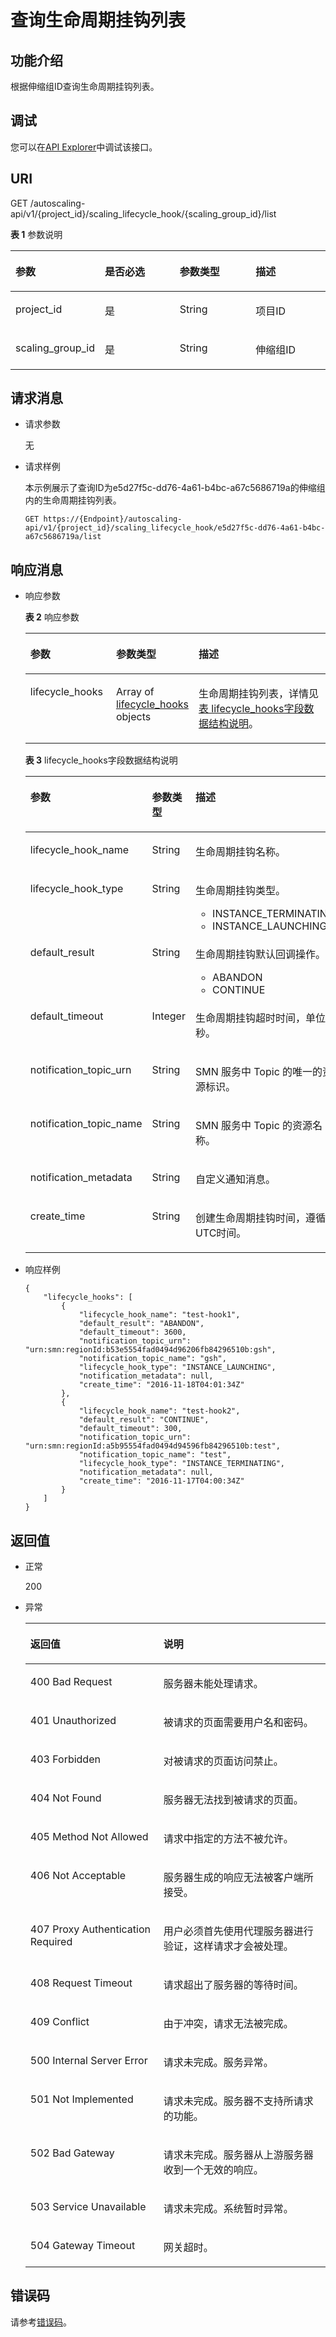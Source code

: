 # 查询生命周期挂钩列表<a name="as_06_0902"></a>

## 功能介绍<a name="section2082935495536"></a>

根据伸缩组ID查询生命周期挂钩列表。

## 调试<a name="section948154693415"></a>

您可以在[API Explorer](https://apiexplorer.developer.huaweicloud.com/apiexplorer/doc?product=AS&api=QueryLifeCycleHookList)中调试该接口。

## URI<a name="section1799627095536"></a>

GET /autoscaling-api/v1/\{project\_id\}/scaling\_lifecycle\_hook/\{scaling\_group\_id\}/list

**表 1**  参数说明

<a name="table331451795536"></a>
<table><thead align="left"><tr id="row3996181195536"><th class="cellrowborder" valign="top" width="25%" id="mcps1.2.5.1.1"><p id="p1568129195536"><a name="p1568129195536"></a><a name="p1568129195536"></a>参数</p>
</th>
<th class="cellrowborder" valign="top" width="25%" id="mcps1.2.5.1.2"><p id="p6222504395536"><a name="p6222504395536"></a><a name="p6222504395536"></a>是否必选</p>
</th>
<th class="cellrowborder" valign="top" width="25%" id="mcps1.2.5.1.3"><p id="p706369995536"><a name="p706369995536"></a><a name="p706369995536"></a>参数类型</p>
</th>
<th class="cellrowborder" valign="top" width="25%" id="mcps1.2.5.1.4"><p id="p3528875695536"><a name="p3528875695536"></a><a name="p3528875695536"></a>描述</p>
</th>
</tr>
</thead>
<tbody><tr id="row3981698995536"><td class="cellrowborder" valign="top" width="25%" headers="mcps1.2.5.1.1 "><p id="p395071195536"><a name="p395071195536"></a><a name="p395071195536"></a>project_id</p>
</td>
<td class="cellrowborder" valign="top" width="25%" headers="mcps1.2.5.1.2 "><p id="p5157220295536"><a name="p5157220295536"></a><a name="p5157220295536"></a>是</p>
</td>
<td class="cellrowborder" valign="top" width="25%" headers="mcps1.2.5.1.3 "><p id="p1659881395536"><a name="p1659881395536"></a><a name="p1659881395536"></a>String</p>
</td>
<td class="cellrowborder" valign="top" width="25%" headers="mcps1.2.5.1.4 "><p id="p36520930"><a name="p36520930"></a><a name="p36520930"></a>项目ID</p>
</td>
</tr>
<tr id="row3571771510329"><td class="cellrowborder" valign="top" width="25%" headers="mcps1.2.5.1.1 "><p id="p745378510329"><a name="p745378510329"></a><a name="p745378510329"></a>scaling_group_id</p>
</td>
<td class="cellrowborder" valign="top" width="25%" headers="mcps1.2.5.1.2 "><p id="p6688574910329"><a name="p6688574910329"></a><a name="p6688574910329"></a>是</p>
</td>
<td class="cellrowborder" valign="top" width="25%" headers="mcps1.2.5.1.3 "><p id="p4903655610329"><a name="p4903655610329"></a><a name="p4903655610329"></a>String</p>
</td>
<td class="cellrowborder" valign="top" width="25%" headers="mcps1.2.5.1.4 "><p id="p1253812010329"><a name="p1253812010329"></a><a name="p1253812010329"></a>伸缩组ID</p>
</td>
</tr>
</tbody>
</table>

## 请求消息<a name="section2093926095536"></a>

-   请求参数

    无

-   请求样例

    本示例展示了查询ID为e5d27f5c-dd76-4a61-b4bc-a67c5686719a的伸缩组内的生命周期挂钩列表。

    ```
    GET https://{Endpoint}/autoscaling-api/v1/{project_id}/scaling_lifecycle_hook/e5d27f5c-dd76-4a61-b4bc-a67c5686719a/list
    ```


## 响应消息<a name="section5819104495536"></a>

-   响应参数

    **表 2**  响应参数

    <a name="table8270376195754"></a>
    <table><thead align="left"><tr id="row56428267195754"><th class="cellrowborder" valign="top" width="28.999999999999996%" id="mcps1.2.4.1.1"><p id="p7286928195754"><a name="p7286928195754"></a><a name="p7286928195754"></a>参数</p>
    </th>
    <th class="cellrowborder" valign="top" width="20%" id="mcps1.2.4.1.2"><p id="p53370281195754"><a name="p53370281195754"></a><a name="p53370281195754"></a>参数类型</p>
    </th>
    <th class="cellrowborder" valign="top" width="51%" id="mcps1.2.4.1.3"><p id="p28025503195754"><a name="p28025503195754"></a><a name="p28025503195754"></a>描述</p>
    </th>
    </tr>
    </thead>
    <tbody><tr id="row55473241195754"><td class="cellrowborder" valign="top" width="28.999999999999996%" headers="mcps1.2.4.1.1 "><p id="p64147519195754"><a name="p64147519195754"></a><a name="p64147519195754"></a>lifecycle_hooks</p>
    </td>
    <td class="cellrowborder" valign="top" width="20%" headers="mcps1.2.4.1.2 "><p id="p28566587195754"><a name="p28566587195754"></a><a name="p28566587195754"></a>Array of <a href="#table5077231195423">lifecycle_hooks</a> objects</p>
    </td>
    <td class="cellrowborder" valign="top" width="51%" headers="mcps1.2.4.1.3 "><p id="p21294152195754"><a name="p21294152195754"></a><a name="p21294152195754"></a>生命周期挂钩列表，详情见<a href="#table5077231195423">表 lifecycle_hooks字段数据结构说明</a>。</p>
    </td>
    </tr>
    </tbody>
    </table>

    **表 3**  lifecycle\_hooks字段数据结构说明

    <a name="table5077231195423"></a>
    <table><thead align="left"><tr id="r07c149f5825841db8ee6d43551c16f38"><th class="cellrowborder" valign="top" width="28.999999999999996%" id="mcps1.2.4.1.1"><p id="a70705712c4644a3f9106ee9e0727ee34"><a name="a70705712c4644a3f9106ee9e0727ee34"></a><a name="a70705712c4644a3f9106ee9e0727ee34"></a>参数</p>
    </th>
    <th class="cellrowborder" valign="top" width="20%" id="mcps1.2.4.1.2"><p id="a51fd48ca8b3d45ed89897d91cb5795f5"><a name="a51fd48ca8b3d45ed89897d91cb5795f5"></a><a name="a51fd48ca8b3d45ed89897d91cb5795f5"></a>参数类型</p>
    </th>
    <th class="cellrowborder" valign="top" width="51%" id="mcps1.2.4.1.3"><p id="a064b0f6ebff44438804af26ff291a167"><a name="a064b0f6ebff44438804af26ff291a167"></a><a name="a064b0f6ebff44438804af26ff291a167"></a>描述</p>
    </th>
    </tr>
    </thead>
    <tbody><tr id="r3844b3b1de59401981cc1e995eaf8b72"><td class="cellrowborder" valign="top" width="28.999999999999996%" headers="mcps1.2.4.1.1 "><p id="a628f3bd58c14433286924607a7ba24c3"><a name="a628f3bd58c14433286924607a7ba24c3"></a><a name="a628f3bd58c14433286924607a7ba24c3"></a>lifecycle_hook_name</p>
    </td>
    <td class="cellrowborder" valign="top" width="20%" headers="mcps1.2.4.1.2 "><p id="acad95c80dcc94fcfa7829c8f402715e3"><a name="acad95c80dcc94fcfa7829c8f402715e3"></a><a name="acad95c80dcc94fcfa7829c8f402715e3"></a>String</p>
    </td>
    <td class="cellrowborder" valign="top" width="51%" headers="mcps1.2.4.1.3 "><p id="acdf061de9df94872a5ca5dac3d31f5a9"><a name="acdf061de9df94872a5ca5dac3d31f5a9"></a><a name="acdf061de9df94872a5ca5dac3d31f5a9"></a>生命周期挂钩名称。</p>
    </td>
    </tr>
    <tr id="r7664b9b45a434806a91218e37eb4f7ca"><td class="cellrowborder" valign="top" width="28.999999999999996%" headers="mcps1.2.4.1.1 "><p id="a8a3f043fc2dd4a5c8bdd1ce77ffbaf99"><a name="a8a3f043fc2dd4a5c8bdd1ce77ffbaf99"></a><a name="a8a3f043fc2dd4a5c8bdd1ce77ffbaf99"></a>lifecycle_hook_type</p>
    </td>
    <td class="cellrowborder" valign="top" width="20%" headers="mcps1.2.4.1.2 "><p id="a3cbe4ec789da40c18cf0cce79e68a9bb"><a name="a3cbe4ec789da40c18cf0cce79e68a9bb"></a><a name="a3cbe4ec789da40c18cf0cce79e68a9bb"></a>String</p>
    </td>
    <td class="cellrowborder" valign="top" width="51%" headers="mcps1.2.4.1.3 "><p id="a1a35c49451464244995f0eeb3447d8f7"><a name="a1a35c49451464244995f0eeb3447d8f7"></a><a name="a1a35c49451464244995f0eeb3447d8f7"></a>生命周期挂钩类型。</p>
    <a name="ul16011830141320"></a><a name="ul16011830141320"></a><ul id="ul16011830141320"><li>INSTANCE_TERMINATING</li><li>INSTANCE_LAUNCHING</li></ul>
    </td>
    </tr>
    <tr id="rb734954ff1134db6a3a97f5405cda4c1"><td class="cellrowborder" valign="top" width="28.999999999999996%" headers="mcps1.2.4.1.1 "><p id="a6958eda26f3c41f7822d3cbf9c4f64d8"><a name="a6958eda26f3c41f7822d3cbf9c4f64d8"></a><a name="a6958eda26f3c41f7822d3cbf9c4f64d8"></a>default_result</p>
    </td>
    <td class="cellrowborder" valign="top" width="20%" headers="mcps1.2.4.1.2 "><p id="a4ed9106f2ad64261b54661a76b023977"><a name="a4ed9106f2ad64261b54661a76b023977"></a><a name="a4ed9106f2ad64261b54661a76b023977"></a>String</p>
    </td>
    <td class="cellrowborder" valign="top" width="51%" headers="mcps1.2.4.1.3 "><p id="a9faa8ecf81b441dab4eefca8871d5025"><a name="a9faa8ecf81b441dab4eefca8871d5025"></a><a name="a9faa8ecf81b441dab4eefca8871d5025"></a>生命周期挂钩默认回调操作。</p>
    <a name="ul18503348133"></a><a name="ul18503348133"></a><ul id="ul18503348133"><li>ABANDON</li><li>CONTINUE</li></ul>
    </td>
    </tr>
    <tr id="r96cdae57d3054fcea0cdd7f5e7230d7b"><td class="cellrowborder" valign="top" width="28.999999999999996%" headers="mcps1.2.4.1.1 "><p id="a0f23499f581e4e8e80754e489d8547d6"><a name="a0f23499f581e4e8e80754e489d8547d6"></a><a name="a0f23499f581e4e8e80754e489d8547d6"></a>default_timeout</p>
    </td>
    <td class="cellrowborder" valign="top" width="20%" headers="mcps1.2.4.1.2 "><p id="a9211e5948e2f4c6f8672dc13754f0f4f"><a name="a9211e5948e2f4c6f8672dc13754f0f4f"></a><a name="a9211e5948e2f4c6f8672dc13754f0f4f"></a>Integer</p>
    </td>
    <td class="cellrowborder" valign="top" width="51%" headers="mcps1.2.4.1.3 "><p id="a01de8ec8ba6d4423b450a328ad988dd9"><a name="a01de8ec8ba6d4423b450a328ad988dd9"></a><a name="a01de8ec8ba6d4423b450a328ad988dd9"></a>生命周期挂钩超时时间，单位秒。</p>
    </td>
    </tr>
    <tr id="r35a30bbabe4d4d4a825eae107cca440a"><td class="cellrowborder" valign="top" width="28.999999999999996%" headers="mcps1.2.4.1.1 "><p id="a7058896d13924f86864aea45341f9981"><a name="a7058896d13924f86864aea45341f9981"></a><a name="a7058896d13924f86864aea45341f9981"></a>notification_topic_urn</p>
    </td>
    <td class="cellrowborder" valign="top" width="20%" headers="mcps1.2.4.1.2 "><p id="aaab0e1032f34406fae2be4a15bf748a4"><a name="aaab0e1032f34406fae2be4a15bf748a4"></a><a name="aaab0e1032f34406fae2be4a15bf748a4"></a>String</p>
    </td>
    <td class="cellrowborder" valign="top" width="51%" headers="mcps1.2.4.1.3 "><p id="a3862095995704fb5976b34188d617ff4"><a name="a3862095995704fb5976b34188d617ff4"></a><a name="a3862095995704fb5976b34188d617ff4"></a>SMN 服务中 Topic 的唯一的资源标识。</p>
    </td>
    </tr>
    <tr id="rec38ce8a4a914f2d81d7b0d65b454560"><td class="cellrowborder" valign="top" width="28.999999999999996%" headers="mcps1.2.4.1.1 "><p id="ae116f2f1d8eb4ecca21649493fd6c378"><a name="ae116f2f1d8eb4ecca21649493fd6c378"></a><a name="ae116f2f1d8eb4ecca21649493fd6c378"></a>notification_topic_name</p>
    </td>
    <td class="cellrowborder" valign="top" width="20%" headers="mcps1.2.4.1.2 "><p id="ae7596de057f243cea4845a9b184ea3a3"><a name="ae7596de057f243cea4845a9b184ea3a3"></a><a name="ae7596de057f243cea4845a9b184ea3a3"></a>String</p>
    </td>
    <td class="cellrowborder" valign="top" width="51%" headers="mcps1.2.4.1.3 "><p id="a83317b7c732744ffa77e925a6f9010a7"><a name="a83317b7c732744ffa77e925a6f9010a7"></a><a name="a83317b7c732744ffa77e925a6f9010a7"></a>SMN 服务中 Topic 的资源名称。</p>
    </td>
    </tr>
    <tr id="r4da8894d8d054fcc90c9c29b3ee733fd"><td class="cellrowborder" valign="top" width="28.999999999999996%" headers="mcps1.2.4.1.1 "><p id="aa0e2fd69ca7840b490ace3bff400a950"><a name="aa0e2fd69ca7840b490ace3bff400a950"></a><a name="aa0e2fd69ca7840b490ace3bff400a950"></a>notification_metadata</p>
    </td>
    <td class="cellrowborder" valign="top" width="20%" headers="mcps1.2.4.1.2 "><p id="a57e05d4f7c6343959f3fa980e10fd703"><a name="a57e05d4f7c6343959f3fa980e10fd703"></a><a name="a57e05d4f7c6343959f3fa980e10fd703"></a>String</p>
    </td>
    <td class="cellrowborder" valign="top" width="51%" headers="mcps1.2.4.1.3 "><p id="a5178effa19a84a2791f42e118d2ed645"><a name="a5178effa19a84a2791f42e118d2ed645"></a><a name="a5178effa19a84a2791f42e118d2ed645"></a>自定义通知消息。</p>
    </td>
    </tr>
    <tr id="r5ba3240052f04f9fb832ec523209399c"><td class="cellrowborder" valign="top" width="28.999999999999996%" headers="mcps1.2.4.1.1 "><p id="ad2a6693ca8844a8fbf7210f754cfb98a"><a name="ad2a6693ca8844a8fbf7210f754cfb98a"></a><a name="ad2a6693ca8844a8fbf7210f754cfb98a"></a>create_time</p>
    </td>
    <td class="cellrowborder" valign="top" width="20%" headers="mcps1.2.4.1.2 "><p id="ae6e7636c9679456ca6514cf5561df76c"><a name="ae6e7636c9679456ca6514cf5561df76c"></a><a name="ae6e7636c9679456ca6514cf5561df76c"></a>String</p>
    </td>
    <td class="cellrowborder" valign="top" width="51%" headers="mcps1.2.4.1.3 "><p id="a529440b6bb1545d2a657c58e10a8019c"><a name="a529440b6bb1545d2a657c58e10a8019c"></a><a name="a529440b6bb1545d2a657c58e10a8019c"></a>创建生命周期挂钩时间，遵循UTC时间。</p>
    </td>
    </tr>
    </tbody>
    </table>


-   响应样例

    ```
    {
        "lifecycle_hooks": [
            {
                "lifecycle_hook_name": "test-hook1",
                "default_result": "ABANDON",
                "default_timeout": 3600,
                "notification_topic_urn": "urn:smn:regionId:b53e5554fad0494d96206fb84296510b:gsh",
                "notification_topic_name": "gsh",
                "lifecycle_hook_type": "INSTANCE_LAUNCHING",
                "notification_metadata": null,
                "create_time": "2016-11-18T04:01:34Z"
            },
            {
                "lifecycle_hook_name": "test-hook2",
                "default_result": "CONTINUE",
                "default_timeout": 300,
                "notification_topic_urn": "urn:smn:regionId:a5b95554fad0494d94596fb84296510b:test",
                "notification_topic_name": "test",
                "lifecycle_hook_type": "INSTANCE_TERMINATING",
                "notification_metadata": null,
                "create_time": "2016-11-17T04:00:34Z"
            }
        ]
    }
    ```


## 返回值<a name="section1489498995536"></a>

-   正常

    200

-   异常

    <a name="table4898896895536"></a>
    <table><thead align="left"><tr id="row2202573295536"><th class="cellrowborder" valign="top" width="44.36%" id="mcps1.1.3.1.1"><p id="p3925390595536"><a name="p3925390595536"></a><a name="p3925390595536"></a>返回值</p>
    </th>
    <th class="cellrowborder" valign="top" width="55.64%" id="mcps1.1.3.1.2"><p id="p2544972695536"><a name="p2544972695536"></a><a name="p2544972695536"></a>说明</p>
    </th>
    </tr>
    </thead>
    <tbody><tr id="row4816190795536"><td class="cellrowborder" valign="top" width="44.36%" headers="mcps1.1.3.1.1 "><p id="p880040995536"><a name="p880040995536"></a><a name="p880040995536"></a>400 Bad Request</p>
    </td>
    <td class="cellrowborder" valign="top" width="55.64%" headers="mcps1.1.3.1.2 "><p id="p4174453595536"><a name="p4174453595536"></a><a name="p4174453595536"></a>服务器未能处理请求。</p>
    </td>
    </tr>
    <tr id="row4015650395536"><td class="cellrowborder" valign="top" width="44.36%" headers="mcps1.1.3.1.1 "><p id="p3145134295536"><a name="p3145134295536"></a><a name="p3145134295536"></a>401 Unauthorized</p>
    </td>
    <td class="cellrowborder" valign="top" width="55.64%" headers="mcps1.1.3.1.2 "><p id="p6453073695536"><a name="p6453073695536"></a><a name="p6453073695536"></a>被请求的页面需要用户名和密码。</p>
    </td>
    </tr>
    <tr id="row4390571895536"><td class="cellrowborder" valign="top" width="44.36%" headers="mcps1.1.3.1.1 "><p id="p6670224695536"><a name="p6670224695536"></a><a name="p6670224695536"></a>403 Forbidden</p>
    </td>
    <td class="cellrowborder" valign="top" width="55.64%" headers="mcps1.1.3.1.2 "><p id="p3417285595536"><a name="p3417285595536"></a><a name="p3417285595536"></a>对被请求的页面访问禁止。</p>
    </td>
    </tr>
    <tr id="row3912024395536"><td class="cellrowborder" valign="top" width="44.36%" headers="mcps1.1.3.1.1 "><p id="p1462312895536"><a name="p1462312895536"></a><a name="p1462312895536"></a>404 Not Found</p>
    </td>
    <td class="cellrowborder" valign="top" width="55.64%" headers="mcps1.1.3.1.2 "><p id="p4362270595536"><a name="p4362270595536"></a><a name="p4362270595536"></a>服务器无法找到被请求的页面。</p>
    </td>
    </tr>
    <tr id="row5706002995536"><td class="cellrowborder" valign="top" width="44.36%" headers="mcps1.1.3.1.1 "><p id="p5845961695536"><a name="p5845961695536"></a><a name="p5845961695536"></a>405 Method Not Allowed</p>
    </td>
    <td class="cellrowborder" valign="top" width="55.64%" headers="mcps1.1.3.1.2 "><p id="p3760842795536"><a name="p3760842795536"></a><a name="p3760842795536"></a>请求中指定的方法不被允许。</p>
    </td>
    </tr>
    <tr id="row293152795536"><td class="cellrowborder" valign="top" width="44.36%" headers="mcps1.1.3.1.1 "><p id="p3612717195536"><a name="p3612717195536"></a><a name="p3612717195536"></a>406 Not Acceptable</p>
    </td>
    <td class="cellrowborder" valign="top" width="55.64%" headers="mcps1.1.3.1.2 "><p id="p4061970695536"><a name="p4061970695536"></a><a name="p4061970695536"></a>服务器生成的响应无法被客户端所接受。</p>
    </td>
    </tr>
    <tr id="row3003304095536"><td class="cellrowborder" valign="top" width="44.36%" headers="mcps1.1.3.1.1 "><p id="p1675719895536"><a name="p1675719895536"></a><a name="p1675719895536"></a>407 Proxy Authentication Required</p>
    </td>
    <td class="cellrowborder" valign="top" width="55.64%" headers="mcps1.1.3.1.2 "><p id="p1515577295536"><a name="p1515577295536"></a><a name="p1515577295536"></a>用户必须首先使用代理服务器进行验证，这样请求才会被处理。</p>
    </td>
    </tr>
    <tr id="row218422095536"><td class="cellrowborder" valign="top" width="44.36%" headers="mcps1.1.3.1.1 "><p id="p4270415095536"><a name="p4270415095536"></a><a name="p4270415095536"></a>408 Request Timeout</p>
    </td>
    <td class="cellrowborder" valign="top" width="55.64%" headers="mcps1.1.3.1.2 "><p id="p3648411695536"><a name="p3648411695536"></a><a name="p3648411695536"></a>请求超出了服务器的等待时间。</p>
    </td>
    </tr>
    <tr id="row5992159295536"><td class="cellrowborder" valign="top" width="44.36%" headers="mcps1.1.3.1.1 "><p id="p2181080895536"><a name="p2181080895536"></a><a name="p2181080895536"></a>409 Conflict</p>
    </td>
    <td class="cellrowborder" valign="top" width="55.64%" headers="mcps1.1.3.1.2 "><p id="p2184504195536"><a name="p2184504195536"></a><a name="p2184504195536"></a>由于冲突，请求无法被完成。</p>
    </td>
    </tr>
    <tr id="row6238764295536"><td class="cellrowborder" valign="top" width="44.36%" headers="mcps1.1.3.1.1 "><p id="p2023420295536"><a name="p2023420295536"></a><a name="p2023420295536"></a>500 Internal Server Error</p>
    </td>
    <td class="cellrowborder" valign="top" width="55.64%" headers="mcps1.1.3.1.2 "><p id="p2835763895536"><a name="p2835763895536"></a><a name="p2835763895536"></a>请求未完成。服务异常。</p>
    </td>
    </tr>
    <tr id="row5389215795536"><td class="cellrowborder" valign="top" width="44.36%" headers="mcps1.1.3.1.1 "><p id="p318858395536"><a name="p318858395536"></a><a name="p318858395536"></a>501 Not Implemented</p>
    </td>
    <td class="cellrowborder" valign="top" width="55.64%" headers="mcps1.1.3.1.2 "><p id="p5694869095536"><a name="p5694869095536"></a><a name="p5694869095536"></a>请求未完成。服务器不支持所请求的功能。</p>
    </td>
    </tr>
    <tr id="row4277616795536"><td class="cellrowborder" valign="top" width="44.36%" headers="mcps1.1.3.1.1 "><p id="p4231752695536"><a name="p4231752695536"></a><a name="p4231752695536"></a>502 Bad Gateway</p>
    </td>
    <td class="cellrowborder" valign="top" width="55.64%" headers="mcps1.1.3.1.2 "><p id="p516757795536"><a name="p516757795536"></a><a name="p516757795536"></a>请求未完成。服务器从上游服务器收到一个无效的响应。</p>
    </td>
    </tr>
    <tr id="row4650819895536"><td class="cellrowborder" valign="top" width="44.36%" headers="mcps1.1.3.1.1 "><p id="p906768395536"><a name="p906768395536"></a><a name="p906768395536"></a>503 Service Unavailable</p>
    </td>
    <td class="cellrowborder" valign="top" width="55.64%" headers="mcps1.1.3.1.2 "><p id="p6339370495536"><a name="p6339370495536"></a><a name="p6339370495536"></a>请求未完成。系统暂时异常。</p>
    </td>
    </tr>
    <tr id="row3367243095536"><td class="cellrowborder" valign="top" width="44.36%" headers="mcps1.1.3.1.1 "><p id="p4311227595536"><a name="p4311227595536"></a><a name="p4311227595536"></a>504 Gateway Timeout</p>
    </td>
    <td class="cellrowborder" valign="top" width="55.64%" headers="mcps1.1.3.1.2 "><p id="p243336495536"><a name="p243336495536"></a><a name="p243336495536"></a>网关超时。</p>
    </td>
    </tr>
    </tbody>
    </table>


## 错误码<a name="section17669131616110"></a>

请参考[错误码](错误码.md)。

